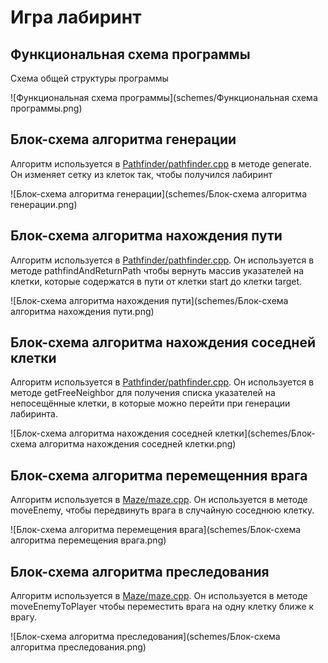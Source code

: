 
# Игра лабиринт

## Функциональная схема программы

Схема общей структуры программы

![Функциональная схема программы](schemes/Функциональная схема программы.png)

## Блок-схема алгоритма генерации

Алгоритм используется в [Pathfinder/pathfinder.cpp](Pathfinder/pathfinder.cpp) в методе generate. Он изменяет сетку из клеток так, чтобы получился лабиринт

![Блок-схема алгоритма генерации](schemes/Блок-схема алгоритма генерации.png)

## Блок-схема алгоритма нахождения пути

Алгоритм используется в [Pathfinder/pathfinder.cpp](Pathfinder/pathfinder.cpp). Он используется в методе pathfindAndReturnPath чтобы вернуть массив указателей на клетки, которые содержатся в пути от клетки start до клетки target.

![Блок-схема алгоритма нахождения пути](schemes/Блок-схема алгоритма нахождения пути.png)

## Блок-схема алгоритма нахождения соседней клетки

Алгоритм используется в [Pathfinder/pathfinder.cpp](Pathfinder/pathfinder.cpp). Он используется в методе getFreeNeighbor для получения списка указателей на непосещённые клетки, в которые можно перейти при генерации лабиринта.

![Блок-схема алгоритма нахождения соседней клетки](schemes/Блок-схема алгоритма нахождения соседней клетки.png)

## Блок-схема алгоритма перемещенния врага

Алгоритм используется в [Maze/maze.cpp](Maze/maze.cpp). Он используется в методе moveEnemy, чтобы передвинуть врага в случайную соседнюю клетку.

![Блок-схема алгоритма перемещения врага](schemes/Блок-схема алгоритма перемещения врага.png)

## Блок-схема алгоритма преследования

Алгоритм используется в [Maze/maze.cpp](Maze/maze.cpp). Он используется в методе moveEnemyToPlayer чтобы переместить врага на одну клетку ближе к врагу.

![Блок-схема алгоритма преследования](schemes/Блок-схема алгоритма преследования.png)

